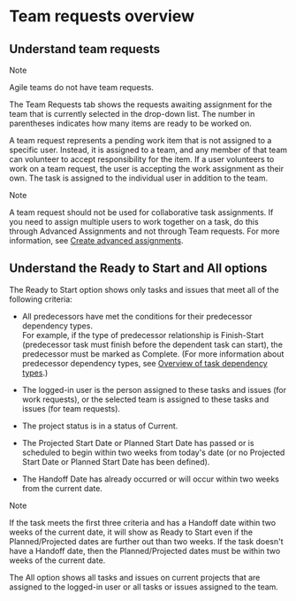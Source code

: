 

# Team requests overview

## Understand team requests

<!--
<p data-mc-conditions="QuicksilverOrClassic.Quicksilver,QuicksilverOrClassic.Draft mode">Team requests are found in the Teams area in the Main Menu. Click on the Team Requests icon<img src="assets/request-icon.png"> in the left panel to view team requests.</p>
-->

>[!NOTE]
>
>Agile teams do not have team requests.

The Team Requests tab&nbsp;shows the requests awaiting assignment for the team that is currently selected in the drop-down list. The number in parentheses indicates how many items are ready to be worked on.

A team request represents a pending work item that is not assigned to a specific user. Instead, it is assigned to a team, and any member of that team can volunteer to accept responsibility for the item. If a user volunteers to work on a team request, the user is accepting the work assignment as their own. The task is assigned to the individual user in addition to the team.

>[!NOTE]
>
>A&nbsp;team request should not be used for collaborative task assignments. If you need to assign multiple users to work together on a task, do this through Advanced Assignments and not through Team requests. For more information, see [Create advanced assignments](../../manage-work/tasks/assign-tasks/create-advanced-assignments.md).

## Understand&nbsp;the Ready to Start and All options

<!--
<p data-mc-conditions="QuicksilverOrClassic.Draft mode,QuicksilverOrClassic.Quicksilver">There are two options at the top of the Team Requests section: Ready to Start&nbsp;and All.</p>
-->

The Ready to Start option shows only tasks and issues that meet all of the following criteria:

* All predecessors have met the&nbsp;conditions for their&nbsp;predecessor dependency types.  
  For example, if the type of predecessor relationship is&nbsp;Finish-Start (predecessor task must finish before the dependent task can start), the predecessor must be&nbsp;marked as Complete. (For more information about predecessor dependency types, see [Overview of task dependency types](../../manage-work/tasks/use-prdcssrs/task-dependency-types.md).)

* The logged-in user&nbsp;is the person assigned to these tasks and issues (for work requests), or the selected team is assigned to these tasks and issues (for team requests).
* The project status is in a status of Current.
* The Projected Start Date or Planned Start Date has passed or is scheduled to begin within two weeks from today's date (or no Projected Start Date or Planned Start Date&nbsp;has been defined).
* The&nbsp;Handoff Date has already occurred or will occur within two weeks from the current date.

>[!NOTE]
>
>If the task meets the first three criteria and has a Handoff date within two weeks of the current date, it will show as Ready to Start even if the Planned/Projected dates are further out than two weeks. If the task doesn't have a Handoff date, then the Planned/Projected dates must be within two weeks of the current date.

The&nbsp;All option shows all tasks and issues on current projects that are assigned to the logged-in user or all tasks or issues assigned to the team.
